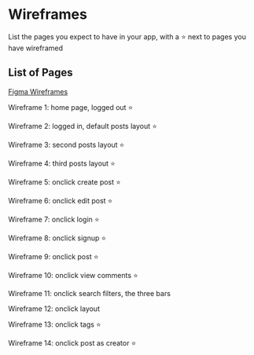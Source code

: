 # Wireframes

List the pages you expect to have in your app, with a ⭐ next to pages you have wireframed

## List of Pages

[Figma Wireframes
](https://www.figma.com/design/xmnSKIwNRpxlfmQto7CzPW/WEB103-Wireframe-Idea?node-id=0-1&t=vgmF4c56FVuQrPaS-1)

Wireframe 1: home page, logged out ⭐

Wireframe 2: logged in, default posts layout ⭐

Wireframe 3: second posts layout ⭐

Wireframe 4: third posts layout ⭐

Wireframe 5: onclick create post ⭐

Wireframe 6: onclick edit post ⭐

Wireframe 7: onclick login ⭐

Wireframe 8: onclick signup ⭐

Wireframe 9: onclick post ⭐

Wireframe 10: onclick view comments ⭐

Wireframe 11: onclick search filters, the three bars

Wireframe 12: onclick layout

Wireframe 13: onclick tags ⭐

Wireframe 14: onclick post as creator ⭐
